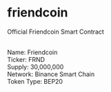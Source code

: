 # friendcoin
Official Friendcoin Smart Contract<br /><br />

Name: Friendcoin<br />
Ticker: FRND<br />
Supply: 30,000,000<br />
Network: Binance Smart Chain<br />
Token Type: BEP20
